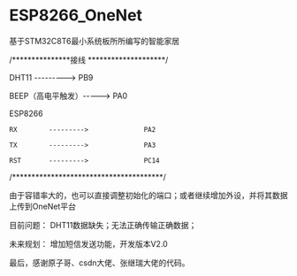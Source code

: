# ESP8266_OneNet

基于STM32C8T6最小系统板所所编写的智能家居

/***************接线  ********************/

DHT11         --------->               PB9

BEEP（高电平触发）----->               PA0

  ESP8266
  
    RX        --------->              PA2
    
    TX        --------->              PA3
    
    RST       --------->              PC14
    
/***************************************/

由于容错率大的，也可以直接调整初始化的端口；或者继续增加外设，并将其数据上传到OneNet平台



目前问题：
  DHT11数据缺失；无法正确传输正确数据；
  
未来规划：
  增加短信发送功能，开发版本V2.0
  
最后，感谢原子哥、csdn大佬、张继瑞大佬的代码。
